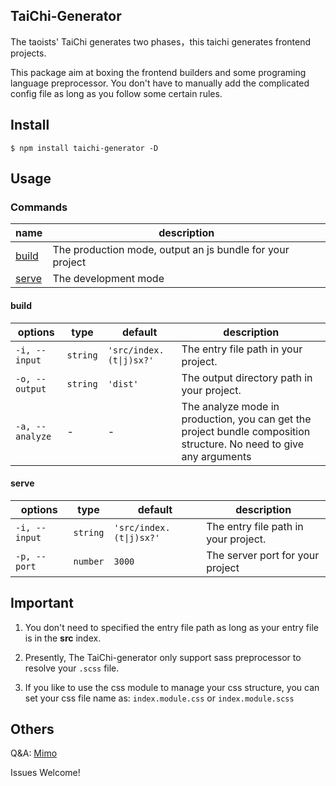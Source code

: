 ## TaiChi-Generator

The taoists' TaiChi generates two phases，this taichi generates frontend projects.

This package aim at boxing the frontend builders and some programing language preprocessor. You don't have to manually add the complicated config file as long as you follow some certain rules.

## Install

```
$ npm install taichi-generator -D
```

## Usage

### Commands

| name | description |
|------|-------------|
| [build](#build) | The production mode, output an js bundle for your project |
| [serve](#serve) | The development mode |

#### build

| options | type | default | description |
|---------|-----------|---------|-------------|
| `-i, --input` | `string` | `'src/index.(t\|j)sx?'` | The entry file path in your project. |
| `-o, --output` | `string` | `'dist'` | The output directory path in your project. |
| `-a, --analyze` | - | - | The analyze mode in production, you can get the project bundle composition structure. No need to give any arguments |

#### serve

| options | type | default | description |
|---------|------|---------|-------------|
| `-i, --input` | `string` | `'src/index.(t\|j)sx?'` | The entry file path in your project. |
| `-p, --port` | `number` | `3000` | The server port for your project |

## Important

1. You don't need to specified the entry file path as long as your entry file is in the **src** index.

2. Presently, The TaiChi-generator only support sass preprocessor to resolve your `.scss` file.

3. If you like to use the css module to manage your css structure, you can set your css file name as: `index.module.css` or `index.module.scss`

## Others

Q&A: [Mimo](mailTo:mimo.oyn@gmail.com)

Issues Welcome!
